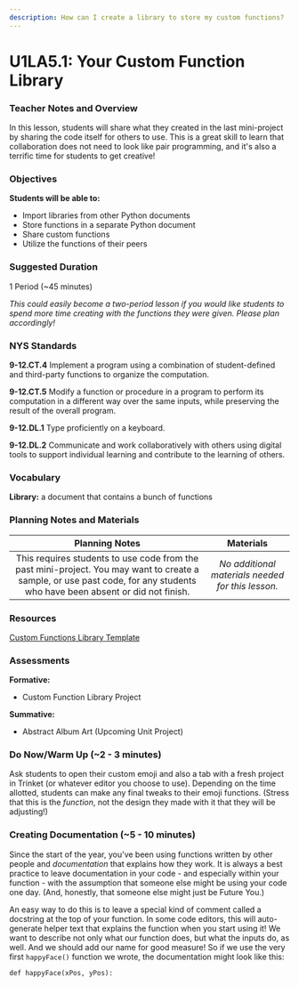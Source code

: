 ```yaml
---
description: How can I create a library to store my custom functions?
---
```


# U1LA5.1: Your Custom Function Library

### Teacher Notes and Overview

In this lesson, students will share what they created in the last mini-project by sharing the code itself for others to use. This is a great skill to learn that collaboration does not need to look like pair programming, and it's also a terrific time for students to get creative!

### Objectives

**Students will be able to:**

* Import libraries from other Python documents
* Store functions in a separate Python document
* Share custom functions
* Utilize the functions of their peers

### Suggested Duration

1 Period (\~45 minutes)

_This could easily become a two-period lesson if you would like students to spend more time creating with the functions they were given. Please plan accordingly!_

### NYS Standards

**9-12.CT.4** Implement a program using a combination of student-defined and third-party functions to organize the computation.

**9-12.CT.5** Modify a function or procedure in a program to perform its computation in a different way over the same inputs, while preserving the result of the overall program.

**9-12.DL.1** Type proficiently on a keyboard.

**9-12.DL.2** Communicate and work collaboratively with others using digital tools to support individual learning and contribute to the learning of others.

### Vocabulary

**Library:** a document that contains a bunch of functions

### Planning Notes and Materials

|                                                                               Planning Notes                                                                               |                     Materials                     |
| :------------------------------------------------------------------------------------------------------------------------------------------------------------------------: | :-----------------------------------------------: |
| This requires students to use code from the past mini-project. You may want to create a sample, or use past code, for any students who have been absent or did not finish. | _No additional materials needed for this lesson._ |

### Resources

[Custom Functions Library Template](https://docs.google.com/document/d/1MKkSp\_oyJYV0cvdfcATLITd-q-\_YveoK11-QAthf-ps/copy)

### Assessments

**Formative:**

* Custom Function Library Project

**Summative:**

* Abstract Album Art (Upcoming Unit Project)

### Do Now/Warm Up (\~2 - 3 minutes)

Ask students to open their custom emoji and also a tab with a fresh project in Trinket (or whatever editor you choose to use). Depending on the time allotted, students can make any final tweaks to their emoji functions. (Stress that this is the _function_, not the design they made with it that they will be adjusting!)

### Creating Documentation (\~5 - 10 minutes)

Since the start of the year, you've been using functions written by other people and _documentation_ that explains how they work. It is always a best practice to leave documentation in your code - and especially within your function - with the assumption that someone else might be using your code one day. (And, honestly, that someone else might just be Future You.)

An easy way to do this is to leave a special kind of comment called a docstring at the top of your function. In some code editors, this will auto-generate helper text that explains the function when you start using it! We want to describe not only what our function does, but what the inputs do, as well. And we should add our name for good measure! So if we use the very first `happyFace()` function we wrote, the documentation might look like this:

```
def happyFace(xPos, yPos):
```
